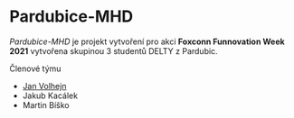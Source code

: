# Pardubice-MHD

*Pardubice-MHD* je projekt vytvoření pro akci **Foxconn Funnovation Week 2021** vytvořena skupinou 3 studentů DELTY z Pardubic.

Členové týmu

* <u>Jan Volhejn</u>
* Jakub Kacálek
* Martin Bíško